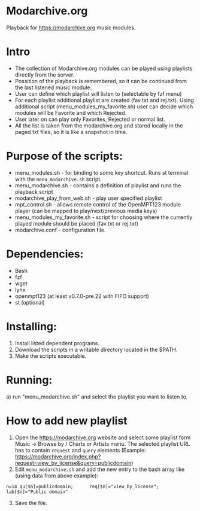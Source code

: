 # Modarchive.org
Playback for https://modarchive.org music modules.

# Intro
- The collection of Modarchive.org modules can be played using playlists directly from the server.
- Possition of the playback is remembered, so it can be continued from the last listened music module.
- User can define which playlist will listen to (selectable by fzf menu)
- For each playlist additional playlist are created (fav.txt and rej.txt). Using additional script (menu_modules_my_favorite.sh) user can decide which modules will be Favorite and which Rejected.
- User later on can play only Favorites, Rejected or normal list.
- All the list is taken from the modarchive.org and stored locally in the paged txt files, so it is like a snapshot in time.

# Purpose of the scripts:
- menu_modules.sh - for binding to some key shortcut. Runs st terminal with the `menu_modarchive.sh` script.
- menu_modarchive.sh - contains a definition of playlist and runs the playback script
- modarchive_play_from_web.sh - play user specified playlist
- mpt_control.sh - allows remote control of the OpenMPT123 module player (can be mapped to play/next/previous media keys)
- menu_modules_my_favorite.sh - script for choosing where the currently played module should be placed (fav.txt or rej.txt)
- modarchive.conf - configuration file.

# Dependencies:
- Bash
- fzf
- wget
- lynx
- openmpt123 (at least v0.7.0-pre.22 with FIFO support)
- st (optional)

# Installing:
1) Install listed dependent programs.
2) Download the scripts in a writable directory located in the $PATH.
3) Make the scripts executable.

# Running:
a) run "menu_modarchive.sh" and select the playlist you want to listen to. 

# How to add new playlist
1) Open the https://modarchive.org website and select some playlist form Music -> Browse by / Charts or Artists menu. 
   The selected playlist URL has to contain `request` and `query` elements
   (Example: https://modarchive.org/index.php?request=view_by_license&query=publicdomain)
2) Edit `menu_modarchive.sh` and add the new entry to the bash array like (using data from above example):
```
n=14 qu[$n]=publicdomain;      req[$n]="view_by_license";     lab[$n]="Public domain"
```
3) Save the file.
